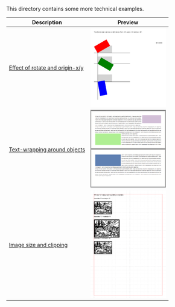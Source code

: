 This directory contains some more technical examples.

Description  | Preview
------------ | -------------
[Effect of rotate and origin-x/y](rotating) | <a href="rotating"><img src="rotating/firstpage.png" width="200"></a>
[Text-wrapping around objects](wraparoundobjects) | <a href="wraparoundobjects"><img src="wraparoundobjects/firstpage.png" width="200"></a>
[Image size and clipping](images) | <a href="images"><img src="images/firstpage.png" width="200"></a>

